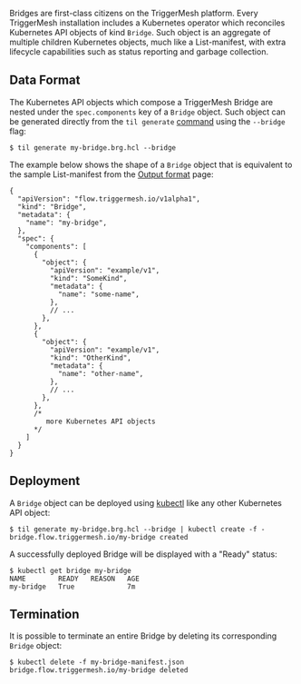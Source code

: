 Bridges are first-class citizens on the TriggerMesh platform. Every TriggerMesh installation includes a Kubernetes operator which reconciles Kubernetes API objects of kind `Bridge`. Such object is an aggregate of multiple children Kubernetes objects, much like a List-manifest, with extra lifecycle capabilities such as status reporting and garbage collection.

## Data Format

The Kubernetes API objects which compose a TriggerMesh Bridge are nested under the `spec.components` key of a `Bridge` object. Such object can be generated directly from the `til generate` [command](Commands.md) using the `--bridge` flag:

```console
$ til generate my-bridge.brg.hcl --bridge
```

The example below shows the shape of a `Bridge` object that is equivalent to the sample List-manifest from the [Output format](Output-Format.md) page:

```jsonc
{
  "apiVersion": "flow.triggermesh.io/v1alpha1",
  "kind": "Bridge",
  "metadata": {
    "name": "my-bridge",
  },
  "spec": {
    "components": [
      {
        "object": {
          "apiVersion": "example/v1",
          "kind": "SomeKind",
          "metadata": {
            "name": "some-name",
          },
          // ...
        },
      },
      {
        "object": {
          "apiVersion": "example/v1",
          "kind": "OtherKind",
          "metadata": {
            "name": "other-name",
          },
          // ...
        },
      },
      /*
         more Kubernetes API objects
      */
    ]
  }
}
```

## Deployment

A `Bridge` object can be deployed using [kubectl](https://kubernetes.io/docs/reference/kubectl/) like any other Kubernetes API object:

```console
$ til generate my-bridge.brg.hcl --bridge | kubectl create -f -
bridge.flow.triggermesh.io/my-bridge created
```

A successfully deployed Bridge will be displayed with a "Ready" status:

```
$ kubectl get bridge my-bridge
NAME        READY   REASON   AGE
my-bridge   True             7m
```

## Termination

It is possible to terminate an entire Bridge by deleting its corresponding `Bridge` object:

```console
$ kubectl delete -f my-bridge-manifest.json
bridge.flow.triggermesh.io/my-bridge deleted
```
